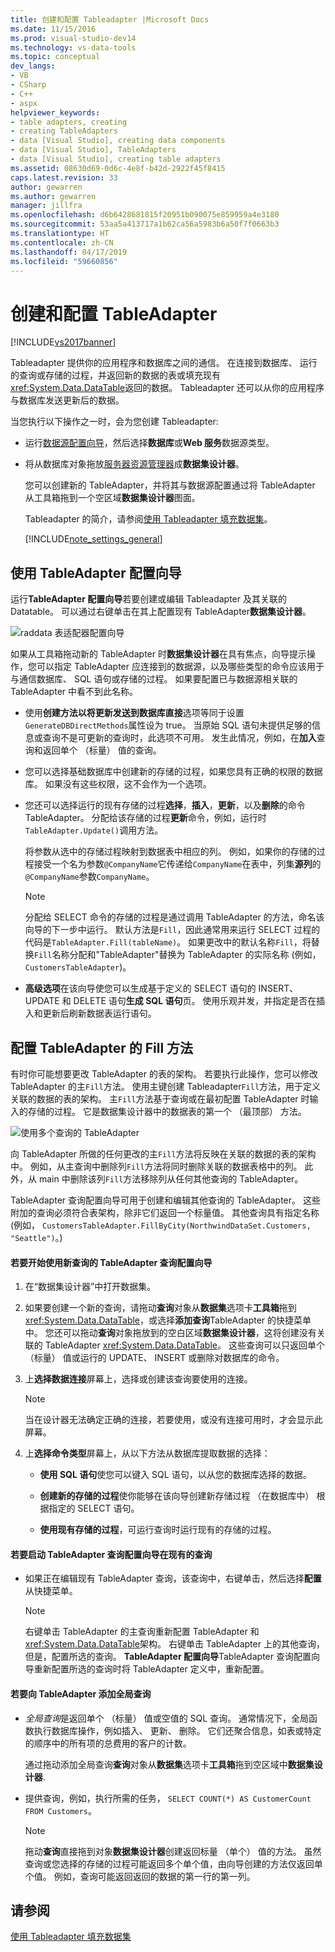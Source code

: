 ```yaml
---
title: 创建和配置 Tableadapter |Microsoft Docs
ms.date: 11/15/2016
ms.prod: visual-studio-dev14
ms.technology: vs-data-tools
ms.topic: conceptual
dev_langs:
- VB
- CSharp
- C++
- aspx
helpviewer_keywords:
- table adapters, creating
- creating TableAdapters
- data [Visual Studio], creating data components
- data [Visual Studio], TableAdapters
- data [Visual Studio], creating table adapters
ms.assetid: 08630d69-0d6c-4e8f-b42d-2922f45f8415
caps.latest.revision: 33
author: gewarren
ms.author: gewarren
manager: jillfra
ms.openlocfilehash: d6b6428681815f20951b090075e859959a4e3180
ms.sourcegitcommit: 53aa5a413717a1b62ca56a5983b6a50f7f0663b3
ms.translationtype: HT
ms.contentlocale: zh-CN
ms.lasthandoff: 04/17/2019
ms.locfileid: "59660856"
---
```

# <a name="create-and-configure-tableadapters"></a>创建和配置 TableAdapter
[!INCLUDE[vs2017banner](../includes/vs2017banner.md)]

Tableadapter 提供你的应用程序和数据库之间的通信。 在连接到数据库、 运行的查询或存储的过程，并返回新的数据的表或填充现有<xref:System.Data.DataTable>返回的数据。 Tableadapter 还可以从你的应用程序与数据库发送更新后的数据。  
  
 当您执行以下操作之一时，会为您创建 Tableadapter:  
  
- 运行[数据源配置向导](http://msdn.microsoft.com/library/c4df7de5-5da0-4064-940c-761dd6d9e28f)，然后选择**数据库**或**Web 服务**数据源类型。  
  
- 将从数据库对象拖放[服务器资源管理器](http://msdn.microsoft.com/library/4ea29b3b-bbb2-45e4-9082-eaf635c41c4d)成**数据集设计器**。  
  
  您可以创建新的 TableAdapter，并将其与数据源配置通过将 TableAdapter 从工具箱拖到一个空区域**数据集设计器**图面。  
  
  Tableadapter 的简介，请参阅[使用 Tableadapter 填充数据集](../data-tools/fill-datasets-by-using-tableadapters.md)。  
  
  [!INCLUDE[note_settings_general](../includes/note-settings-general-md.md)]  
  
## <a name="use-the-tableadapter-configuration-wizard"></a>使用 TableAdapter 配置向导  
 运行**TableAdapter 配置向导**若要创建或编辑 Tableadapter 及其关联的 Datatable。 可以通过右键单击在其上配置现有 TableAdapter**数据集设计器**。  
  
 ![raddata 表适配器配置向导](../data-tools/media/raddata-table-adapter-configuration-wizard.png "raddata 表适配器配置向导")  
  
 如果从工具箱拖动新的 TableAdapter 时**数据集设计器**在具有焦点，向导提示操作，您可以指定 TableAdapter 应连接到的数据源，以及哪些类型的命令应该用于与通信数据库、 SQL 语句或存储的过程。 如果要配置已与数据源相关联的 TableAdapter 中看不到此名称。  
  
-   使用**创建方法以将更新发送到数据库直接**选项等同于设置`GenerateDBDirectMethods`属性设为 true。 当原始 SQL 语句未提供足够的信息或查询不是可更新的查询时，此选项不可用。 发生此情况，例如，在**加入**查询和返回单个 （标量） 值的查询。  
  
-   您可以选择基础数据库中创建新的存储的过程，如果您具有正确的权限的数据库。 如果没有这些权限，这不会作为一个选项。  
  
-   您还可以选择运行的现有存储的过程**选择**，**插入**，**更新**，以及**删除**的命令TableAdapter。 分配给该存储的过程**更新**命令，例如，运行时`TableAdapter.Update()`调用方法。  
  
     将参数从选中的存储过程映射到数据表中相应的列。 例如，如果你的存储的过程接受一个名为参数`@CompanyName`它传递给`CompanyName`在表中，列集**源列**的`@CompanyName`参数`CompanyName`。  
  
    > [!NOTE]
    >  分配给 SELECT 命令的存储的过程是通过调用 TableAdapter 的方法，命名该向导的下一步中运行。 默认方法是`Fill`，因此通常用来运行 SELECT 过程的代码是`TableAdapter.Fill(tableName)`。 如果更改中的默认名称`Fill`，将替换`Fill`名称分配和"TableAdapter"替换为 TableAdapter 的实际名称 (例如， `CustomersTableAdapter`)。  
  
-   **高级选项**在该向导使您可以生成基于定义的 SELECT 语句的 INSERT、 UPDATE 和 DELETE 语句**生成 SQL 语句**页。 使用乐观并发，并指定是否在插入和更新后刷新数据表运行语句。  
  
## <a name="configure-a-tableadapters-fill-method"></a>配置 TableAdapter 的 Fill 方法  
 有时你可能想要更改 TableAdapter 的表的架构。 若要执行此操作，您可以修改 TableAdapter 的主`Fill`方法。 使用主键创建 Tableadapter`Fill`方法，用于定义关联的数据的表的架构。 主`Fill`方法基于查询或在最初配置 TableAdapter 时输入的存储的过程。 它是数据集设计器中的数据表的第一个 （最顶部） 方法。  
  
 ![使用多个查询的 TableAdapter](../data-tools/media/tableadapter.gif "TableAdapter")  
  
 向 TableAdapter 所做的任何更改的主`Fill`方法将反映在关联的数据的表的架构中。 例如，从主查询中删除列`Fill`方法将同时删除关联的数据表格中的列。 此外，从 main 中删除该列`Fill`方法移除列从任何其他查询的 TableAdapter。  
  
 TableAdapter 查询配置向导可用于创建和编辑其他查询的 TableAdapter。 这些附加的查询必须符合表架构，除非它们返回一个标量值。  其他查询具有指定名称 (例如， `CustomersTableAdapter.FillByCity(NorthwindDataSet.Customers, "Seattle")`。)  
  
#### <a name="to-start-the-tableadapter-query-configuration-wizard-with-a-new-query"></a>若要开始使用新查询的 TableAdapter 查询配置向导  
  
1.  在“数据集设计器”中打开数据集。  
  
2.  如果要创建一个新的查询，请拖动**查询**对象从**数据集**选项卡**工具箱**拖到<xref:System.Data.DataTable>，或选择**添加查询**TableAdapter 的快捷菜单中。 您还可以拖动**查询**对象拖放到的空白区域**数据集设计器**，这将创建没有关联的 TableAdapter <xref:System.Data.DataTable>。 这些查询可以只返回单个 （标量） 值或运行的 UPDATE、 INSERT 或删除对数据库的命令。  
  
3.  上**选择数据连接**屏幕上，选择或创建该查询要使用的连接。  
  
    > [!NOTE]
    >  当在设计器无法确定正确的连接，若要使用，或没有连接可用时，才会显示此屏幕。  
  
4.  上**选择命令类型**屏幕上，从以下方法从数据库提取数据的选择：  
  
    -   **使用 SQL 语句**使您可以键入 SQL 语句，以从您的数据库选择的数据。  
  
    -   **创建新的存储的过程**使你能够在该向导创建新存储过程 （在数据库中） 根据指定的 SELECT 语句。  
  
    -   **使用现有存储的过程**，可运行查询时运行现有的存储的过程。  
  
#### <a name="to-start-the-tableadapter-query-configuration-wizard-on-an-existing-query"></a>若要启动 TableAdapter 查询配置向导在现有的查询  
  
-   如果正在编辑现有 TableAdapter 查询，该查询中，右键单击，然后选择**配置**从快捷菜单。  
  
    > [!NOTE]
    >  右键单击 TableAdapter 的主查询重新配置 TableAdapter 和<xref:System.Data.DataTable>架构。 右键单击 TableAdapter 上的其他查询，但是，配置所选的查询。 **TableAdapter 配置向导**TableAdapter 查询配置向导重新配置所选的查询时将 TableAdapter 定义中，重新配置。  
  
#### <a name="to-add-a-global--query-to-a-tableadapter"></a>若要向 TableAdapter 添加全局查询  
  
-   *全局查询*是返回单个 （标量） 值或空值的 SQL 查询。 通常情况下，全局函数执行数据库操作，例如插入、 更新、 删除。 它们还聚合信息，如表或特定的顺序中的所有项的总费用的客户的计数。  
  
     通过拖动添加全局查询**查询**对象从**数据集**选项卡**工具箱**拖到空区域中**数据集设计器**.  
  
-   提供查询，例如，执行所需的任务， `SELECT COUNT(*) AS CustomerCount FROM Customers`。  
  
    > [!NOTE]
    >  拖动**查询**直接拖到对象**数据集设计器**创建返回标量 （单个） 值的方法。 虽然查询或您选择的存储的过程可能返回多个单个值，由向导创建的方法仅返回单个值。 例如，查询可能返回返回的数据的第一行的第一列。  
  
## <a name="see-also"></a>请参阅  
 [使用 Tableadapter 填充数据集](../data-tools/fill-datasets-by-using-tableadapters.md)
